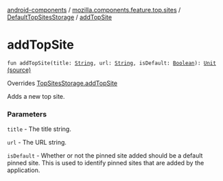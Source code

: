 [android-components](../../index.md) / [mozilla.components.feature.top.sites](../index.md) / [DefaultTopSitesStorage](index.md) / [addTopSite](./add-top-site.md)

# addTopSite

`fun addTopSite(title: `[`String`](https://kotlinlang.org/api/latest/jvm/stdlib/kotlin/-string/index.html)`, url: `[`String`](https://kotlinlang.org/api/latest/jvm/stdlib/kotlin/-string/index.html)`, isDefault: `[`Boolean`](https://kotlinlang.org/api/latest/jvm/stdlib/kotlin/-boolean/index.html)`): `[`Unit`](https://kotlinlang.org/api/latest/jvm/stdlib/kotlin/-unit/index.html) [(source)](https://github.com/mozilla-mobile/android-components/blob/master/components/feature/top-sites/src/main/java/mozilla/components/feature/top/sites/DefaultTopSitesStorage.kt#L47)

Overrides [TopSitesStorage.addTopSite](../-top-sites-storage/add-top-site.md)

Adds a new top site.

### Parameters

`title` - The title string.

`url` - The URL string.

`isDefault` - Whether or not the pinned site added should be a default pinned site. This
is used to identify pinned sites that are added by the application.